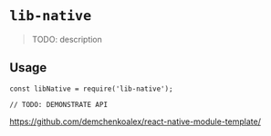 # `lib-native`

> TODO: description

## Usage

```
const libNative = require('lib-native');

// TODO: DEMONSTRATE API
```

https://github.com/demchenkoalex/react-native-module-template/